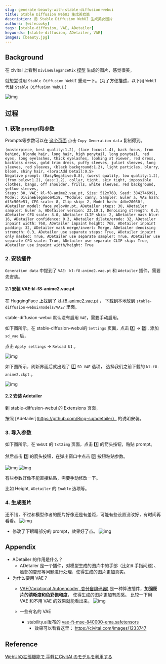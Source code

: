 ```yaml
---
slug: generate-beauty-with-stable-diffusion-webui
title: Stable Diffusion WebUI 生成美女篇
description: 用 Stable Diffusion WebUI 生成美女图片
authors: [wifecooky]
tags: [stable-diffusion, VAE, ADetailer]
keywords: [stable-diffusion, ADetailer, VAE]
images: [beauty.jpg]
---
```


## Background

在 civitai 上看到 `DivineEleganceMix` [模型](https://civitai.com/models/6174?modelVersionId=202455) 生成的图片，感觉很美，

就想尝试用 `Stable Diffusion WebUI` 重现一下。(为了方便描述，以下用 `WebUI` 代替 `Stable Diffusion WebUI` )

![img](beauty_original.jpeg)

## 过程

### 1. 获取 prompt和参数

Prompts等参数可以在 [这个页面](https://civitai.com/images/3222144) 点击 `Copy Generation data` 复制得到。

```text
(masterpiece, best quality:1.2), (face focus:1.4), back focus, from behind, blonde hair, long hair, high ponytail, long ponytail, red eyes, long eyelashes, thick eyelashes, looking at viewer, red dress, backless dress, gold trim dress, puffy sleeves, juliet sleeves, long sleeves, red sleeves, (black background:1.2), light particles, blurry, bloom, shiny hair, <lora:Add Detail:0.5>
Negative prompt: (EasyNegative:0.8), (worst quality, low quality:1.2),
(from below:1.2), (ass:1.2), collar, tight, skin tight, impossible clothes, bangs, off shoulder, frills, white sleeves, red background, yellow sleeves,
Steps: 30, VAE: kl-f8-anime2.vae.pt, Size: 512x768, Seed: 3842746991, Model: DivineEleganceMix8, "Module: canny, Sampler: Euler a, VAE hash: df3c506e51, CFG scale: 8, Clip skip: 2, Model hash: 4dbe20030f, ADetailer model: face_yolov8n.pt, ADetailer steps: 30, ADetailer sampler: Euler a, ADetailer version: 23.10.1, Denoising strength: 0.3, ADetailer CFG scale: 8.0, ADetailer CLIP skip: 2, ADetailer mask blur: 16, ADetailer confidence: 0.3, ADetailer dilate/erode: 32, ADetailer inpaint width: 768, ADetailer inpaint height: 768, ADetailer inpaint padding: 32, ADetailer mask merge/invert: Merge, ADetailer denoising strength: 0.3, ADetailer use separate steps: True, ADetailer inpaint only masked: True, ADetailer use separate sampler: True, ADetailer use separate CFG scale: True, ADetailer use separate CLIP skip: True, ADetailer use inpaint width/height: True
```

### 2. 安装插件

`Generation data` 中提到了 `VAE: kl-f8-anime2.vae.pt` 和 `Adetailer` 插件，需要先安装。

#### 2.1 安装 VAE:kl-f8-anime2.vae.pt

在 HuggingFace 上找到了 [kl-f8-anime2.vae.pt](https://huggingface.co/hakurei/waifu-diffusion-v1-4/blob/main/vae/kl-f8-anime2.ckpt) ，
下载到本地放到 `stable-diffusion-webui/models/VAE/` 里面。

stable-diffusion-webui 默认没有启用 `VAE`，需要手动启用。

如下图所示，在 stable-diffusion-webui的 `Settings` 页面，点击 1️⃣ → 2️⃣ , 添加 `sd_vae` 后，

点击 `Apply settings` → `Reload UI` 。

![img](stable-diffusion-webui-enable-VAE.png)

如下图所示，刷新界面后就出现了 1️⃣ `SD VAE` 选项， 选择我们之前下载的 `kl-f8-anime2.ckpt` 。

![img](stable-diffusion-webui-enable-VAE2.png)

#### 2.2 安装 Adetailer

到 stable-diffusion-webui 的 Extensions 页面，

按照 [Adetailer](https://github.com/Bing-su/adetailer） 的说明安装。

### 3. 导入参数

如下图所示，在 `WebUI` 的 `txt2img` 页面，点击 1️⃣ 的箭头按钮，粘贴 prompt。

然后点击 2️⃣ 的箭头按钮，在弹出窗口中点击 3️⃣ 按钮粘贴参数。

![img](stable-diffusion-webui-import-civitai-prompts-parameters.png)
![img](stable-diffusion-webui-import-civitai-prompts-parameters2.png)

有些参数好像不能直接粘贴，需要手动修改一下。

比如 Height, `ADetailer` 的 `Enable` 选项等。

### 4. 生成图片

还不错，不过和模型作者的图片好像还是有差距，可能有些设置没改好，有时间再看看。
    ![img](beauty_generated_with_vae.png)

* 修改了下眼睛部分的 prompt，效果好了点。
    ![img](beauty_generated_with_vae_red_deep_detailed_eyes.png)


## Appendix

* ADetailer 的作用是什么？
  * ADetailer 是一个插件，对模型生成的图片中的手部（比如6 手指问题）、脸部的变形等问题进行处理，使得生成的图片更加真实。
* 为什么要用 VAE？
  * [VAE(Variational Autoencoder, 变分自编码器)](https://zh.wikipedia.org/wiki/变分自编码器) 是一种算法插件，**加强图片的清晰度和色彩饱和度**， 使得生成的图片更加有质感。
    比较一下用 VAE 和不用 VAE 的效果就能看出来。
    ![img](sd-vae-comparison.jpeg)

  * 一些有名的 VAE
    * stability.ai发布的 [vae-ft-mse-840000-ema.safetensors](https://huggingface.co/stabilityai/sd-vae-ft-mse-original)
      * 效果可以看看这里： https://civitai.com/images/1233747

## Reference

[WebUIの拡張機能で 手軽にCivitAI のモデルを利用する](https://note.com/astropomeai/n/n137a4d92d18c)